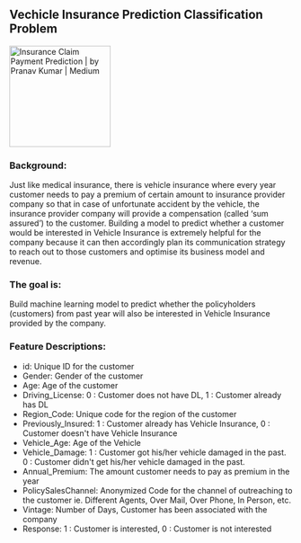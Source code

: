 ## Vechicle Insurance Prediction Classification Problem

<img data-ils="4" jsaction="rcuQ6b:trigger.M8vzZb;" class="rg_i Q4LuWd" jsname="Q4LuWd" width="180" height="180" alt="Insurance Claim Payment Prediction | by Pranav Kumar | Medium" src="https://encrypted-tbn0.gstatic.com/images?q=tbn:ANd9GcQoMfjY-JVFPWQb9RlQSl-8ODbxcV50gojd2A&amp;usqp=CAU">


### Background:
Just like medical insurance, there is vehicle insurance where every year customer needs to pay a premium of certain amount to insurance provider company so that in case of unfortunate accident by the vehicle, the insurance provider company will provide a compensation (called ‘sum assured’) to the customer. Building a model to predict whether a customer would be interested in Vehicle Insurance is extremely helpful for the company because it can then accordingly plan its communication strategy to reach out to those customers and optimise its business model and revenue.

### The goal is:
Build machine learning model to predict whether the policyholders (customers) from past year will also be interested in Vehicle Insurance provided by the company.

### Feature Descriptions:
- id: Unique ID for the customer
- Gender: Gender of the customer
- Age: Age of the customer
- Driving_License: 0 : Customer does not have DL, 1 : Customer already has DL
- Region_Code: Unique code for the region of the customer
- Previously_Insured: 1 : Customer already has Vehicle Insurance, 0 : Customer doesn't have Vehicle Insurance
- Vehicle_Age: Age of the Vehicle
- Vehicle_Damage: 1 : Customer got his/her vehicle damaged in the past. 0 : Customer didn't get his/her vehicle damaged in the past.
- Annual_Premium: The amount customer needs to pay as premium in the year
- PolicySalesChannel: Anonymized Code for the channel of outreaching to the customer ie. Different Agents, Over Mail, Over Phone, In Person, etc.
- Vintage: Number of Days, Customer has been associated with the company
- Response: 1 : Customer is interested, 0 : Customer is not interested

